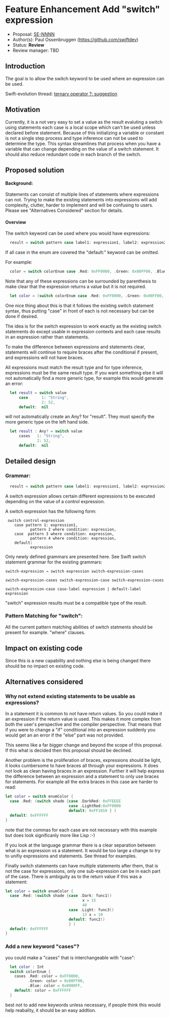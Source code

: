 # Feature Enhancement Add "switch" expression 

* Proposal: [SE-NNNN](https://github.com/apple/swift-evolution/blob/master/proposals/NNNN-name.md)
* Author(s): Paul Ossenbruggen (https://github.com/swiftdev)
* Status: **Review**
* Review manager: TBD

## Introduction

The goal is to allow the switch keyword to be used where an expression can be used. 

Swift-evolution thread: [ternary operator ?: suggestion ](https://lists.swift.org/pipermail/swift-evolution/Week-of-Mon-20151207/000810.html)

## Motivation

Currently, it is a not very easy to set a value as the result evaluting a switch using statements each case is a local scope which can't be used unless declared before statement. Because of this initializing a variable or constant is not a single step process and type inference can not be used to determine the type. This syntax streamlines that process when you have a variable that can change depending on the value of a switch statement. It should also reduce redundant code in each branch of the switch. 

## Proposed solution

#### Background:

Statements can consist of multiple lines of statements where expressions can not. Trying to make the existing statements into expressions will add complexity, clutter, harder to implement and will be confusing to users. Please see "Alternatives Considered" section for details. 

#### Overview 

The switch keyword can be used where you would have expressions: 

``` swift
  result = switch pattern case label1: expression1, label2: expression2, ... labelN: expressionN, default: expressionD  
```
If all case in the enum are covered the "default:" keyword can be omitted. 

For example:

``` swift
  color = switch colorEnum case .Red: 0xFF0000, .Green: 0x00FF00, .Blue: 0x0000FF  
```

Note that any of these expressions can be surrounded by parenthesis to make clear that the expression returns a value but it is not required. 

``` swift
  let color = (switch colorEnum case .Red: 0xFF0000, .Green: 0x00FF00, .Blue: 0x0000FF, default: 0xFFFFFF)  
```

One nice thing about this is that it follows the existing switch statement syntax, thus putting "case" in front of each is not necessary but can be done if desired. 

The idea is for the switch expression to work exactly as the existing switch statements do except usable in expression contexts and each case results in an expression rather than statements.

To make the difference between expressions and statements clear, statements will continue to require braces after the conditional if present, and expressions will not have braces. 

All expressions must match the result type and for type inference, expressions must be the same result type. If you want something else it will not automatically find a more generic type, for example this would generate an error: 

``` swift
  let result = switch value 
      case      1: "String", 
                2: 52, 
      default:  nil
```

will not automatically create an Any? for "result". They must specify the more generic type on the left hand side. 

``` swift
  let result : Any? = switch value 
      cases   1: "String", 
              2: 52, 
      default:  nil
```

## Detailed design

### Grammar:

``` swift
  result = switch pattern case label1: expression1, label2: expression2, ... labelN: expressionN, default: expressionD  
```

A switch expression allows certain different expressions to be executed depending on the value of a control expression.

A switch expression has the following form:

```
 switch control-expression 
    case pattern 1: expression1, 
           pattern 2 where condition: expression,
    case  pattern 3 where condition: expression,
           pattern 4 where condition: expression,
    default:
           expression
```

Only newly defined grammars are presented here. See Swift switch statement grammar for the existing grammars: 

```
switch-expression → switch expression switch-expression-cases

switch-expression-cases switch-expression-case switch-expression-cases

switch-expression-case case-label expression | default-label expression
```

"switch" expression results must be a compatible type of the result. 

### Pattern Matching for "switch": 

All the current pattern matching abilities of switch statments should be present for example. "where" clauses. 

## Impact on existing code

Since this is a new capability and nothing else is being changed there should be no impact on existing code.  

## Alternatives considered

### Why not extend existing statements to be usable as expressions?

In a statement it is common to not have return values. So you could make it an expression if the return value is used. This makes it more complex from both the user's perspective and the compiler perspective. That means that if you were to change a "if" conditional into an expression suddenly you would get an an error if the "else" part was not provided. 

This seems like a far bigger change and beyond the scope of this proposal. If this what is decided then this proposal should be declined. 

Another problem is the proliferation of braces, expressions should be light, it looks cumbersome to have braces all through your expressions. It does not look as clean having braces in an expression. Further it will help express the difference between an expression and a statement to only use braces for statements. For example all the extra braces in this case are harder to read:

``` swift
let color = switch enumColor {
  case .Red: (switch shade {case .DarkRed: 0xFFEEEE
                            case .LightRed:0xFF0000
                            default: 0xFF1010 } )
  default: 0xFFFFFF
}
```

note that the commas for each case are not necessary with this example but does look significanly more like Lisp :-)

If you look at the language grammar there is a clear separation between what is an expression vs a statement. It would be too large a change to try to unifiy expressions and statements. See thread for examples. 

Finally switch statements can have multiple statements after them, that is not the case for expressions, only one sub-expression can be in each part of the case. There is ambiguity as to the return value if this was a statement: 


``` swift
let color = switch enumColor {
  case .Red: (switch shade {case .Dark: func1() 
                                  x = 15 
                                  40 
                            case .Light: func3() 
                                  13 x = 10
                            default: func2()
                            } )
  default: 0xFFFFFF
}
```

### Add a new keyword "cases"?

you could make a "cases" that is interchangeable with "case": 

``` swift
  let color : Int
  switch colorEnum { 
    cases .Red: color = 0xFF0000,
          .Green: color = 0x00FF00,
          .Blue: color = 0x0000FF,
    default: color = 0xFFFFFF
  }
```
best not to add new keywords unless necessary, if people think this would help reabality, it should be an easy addtion. 

